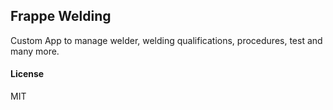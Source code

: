 ## Frappe Welding

Custom App to manage welder, welding qualifications, procedures, test and many more.

#### License

MIT